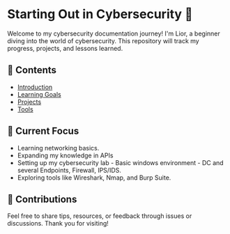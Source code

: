 # Starting Out in Cybersecurity 🚀

Welcome to my cybersecurity documentation journey! I'm Lior, a beginner diving into the world of cybersecurity. This repository will track my progress, projects, and lessons learned.

## 📖 Contents
- [Introduction](/docs/introduction.md)
- [Learning Goals](#learning-goals)
- [Projects](#projects)
- [Tools](#tools)

## 📌 Current Focus
- Learning networking basics.
- Expanding my knowledge in APIs
- Setting up my cybersecurity lab - Basic windows environment - DC and several Endpoints, Firewall, IPS/IDS.
- Exploring tools like Wireshark, Nmap, and Burp Suite.

## 🤝 Contributions
Feel free to share tips, resources, or feedback through issues or discussions. Thank you for visiting!
